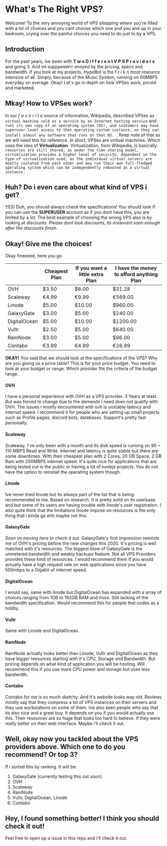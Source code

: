 # What's The Right VPS?
Welcome! To the very annoying world of VPS shopping where you're filled with a lot of choices and you cant choose which one and you and up in your bedroom, crying over the painful choices you need to do just to by a VPS.

## Introduction
For the past years, ive been with **T w o  D i f f e r e n t  V P S  P r o v i d e r s** and going 3. And im supppeeerrr *anoyed* by the pricing, specs and bandwidth. If you look at my projects, HypeBot is the f r i k n most resource intensive of all. Simply, because of the Music System, running on 60MBPS everyday on average. Okay! Let's go in depth on how VPSes work, priced and marketed.

## Mkay! How to VPSes work?
In our *f a v o r i t e* source of information, Wikipedia, described VPSes as ``virtual machine sold as a service by an Internet hosting service`` and ``runs its own copy of an operating system (OS), and customers may have superuser-level access to that operating system instance, so they can install almost any software that runs on that OS. ``. Keep note of that as we will need this for reference. In short, VPSes are viritual machines. Which uses the idea of **Virtualization**. Viritualization, from Wikipedia, is basically: ``resources are still shared, as under the time-sharing model, virtualization provides a higher level of security, dependent on the type of virtualization used, as the individual virtual servers are mostly isolated from each other and may run their own full-fledged operating system which can be independently rebooted as a virtual instance. ``

## Huh? Do i even care about what kind of VPS i get?
YES! Duh, you should always check the specifications! You should look if you can use the **SUPERUSER** account as if you dont have this, you are limited by a *lot*. The best example of choosing the wrong VPS also is by looking at *discounts*. *Please dont look discounts, its irrelevant soon enough after the discounts finish*. 

## Okay! Give me the choices!
Okay fineeeee, here you go

|              | Cheapest Plan | If you want a little extra Plan | I have the money to afford anything Plan |
|--------------|---------------|---------------------------------|------------------------------------------|
| OVH          | $3.50         | $6.00                           | $31.28                                   |
| Scaleway     | €4.99         | €9.99                           | €569.00                                  |
| Linode       | $5.00         | $10.00                          | $960.00                                  |
| GalaxyGate   | $3.00         | $5.00                           | $240.00                                  |
| DigitalOcean | $5.00         | $10.00                          | $1200.00                                 |
| Vultr        | $2.50         | $5.00                           | $640.00                                  |
| RamNode      | $3.00         | $5.00                           | $96.00                                   |
| Contabo      | €3.99         | €4.99                           | €26.99                                   |

**OKAY!** You said that we should look at the specifications of the VPS? Why are you giving us a price table? This is for your price budget. You need to look at your budget or range. Which provider fits the criteria of the budget range.

#### OVH
I have a personal experience with OVH as a VPS provider. 3 Years at least. *But* was forced to change due to the demands i need does not qualify with OVH. The issues i mostly encountered with ovh is unstable latency and internet speed. I recommend it for people who are setting up small projects such as Profile pages, discord bots, databases. Support's pretty fast personally.

#### Scaleway
Scaleway. I've only been with a month and its disk speed is running on 90 ~ 110 MBPS Read and Write. Internet and latency is quite stable but there are some downtimes. With their cheapest plan with 2 Cores, 20 GB Space, 2 GB Ram with 200MBPS internet speed. It's quite nice for applications that are being tested out in the public or having a lot of nodejs projects. You do not have the option to reinstall the operating system though.

#### Linode
Ive never tried linode but its always part of the list that is being recommended to me. Based on research. It is pretty solid on its userbase and but some of its users are having trouble with linode's user registration. I also quite think that the limitations linode impose on resources is the only thing that i kinda go ehh maybe not this.

#### GalaxyGate
*Soon im moving here to check it out.* GalaxyGate's first impression reminds me of OVH's pricing before the new changes this 2020. It's pricing is well matched with it's resources. The biggest blow of GalaxyGate is the unmetered bandwidth and weekly backups feature. Not all VPS Providers provides these kind of resources. I would recommend them if you would actually have a high request rate on web applications since you have 500mbps to a Gigabit of internet speed.

#### DigitalOcean
I would say, same with linode but DigitalOcean has expanded with a array of choices ranging from 1GB to 192GB RAM and more. Still lacking of the bandwidth specification. Would recommend this for people that codes as a hobby.

#### Vultr
Same with Linode and DigitalOcean. 

#### RamNode
RamNode actually looks better than Linode, Vultr and DigitalOcean as they have bigger resources starting with it's CPU, Storage and Bandwidth. But pricing depends on what kind of application you will be hosting. Will recommend this if you use more CPU power and storage but uses less bandwidth.

#### Contabo
Contabo for me is so much sketchy. And it's website looks way old. Reviews mostly say that they compress a lot of VPS instances on their servers and they use workstations on some of them. Ive also seen people who say that its also nice and a great buy. It depends on you if you would actually use this. Their resources are so huge that looks too hard to believe. If they were really better on their web interface. Maybe i'll check it out.

## Well, okay now you tackled about the VPS providers above. Which one to do you recommend? Or top 3?
If i sorted this by ranking. It will be:
1. GalaxyGate (currently testing this out soon)
2. OVH
3. Scaleway
4. RamNode
5. Vultr, DigitalOcean, Linode
6. Contabo

## Hey, I found something better! I think you should check it out!
Feel free to open up a issue in this repo and i'll check it out.

